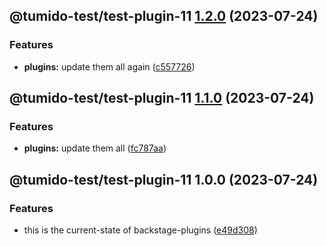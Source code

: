 ## @tumido-test/test-plugin-11 [1.2.0](https://github.com/tumido/test-npm-publish-migration-2/compare/@tumido-test/test-plugin-11@1.1.0...@tumido-test/test-plugin-11@1.2.0) (2023-07-24)


### Features

* **plugins:** update them all again ([c557726](https://github.com/tumido/test-npm-publish-migration-2/commit/c557726d5b75cf345fcf50f45e6a6281a2909f5a))

## @tumido-test/test-plugin-11 [1.1.0](https://github.com/tumido/test-npm-publish-migration-2/compare/@tumido-test/test-plugin-11@1.0.0...@tumido-test/test-plugin-11@1.1.0) (2023-07-24)


### Features

* **plugins:** update them all ([fc787aa](https://github.com/tumido/test-npm-publish-migration-2/commit/fc787aa160288a524e2bb06d5c1ab3c72f8e0774))

## @tumido-test/test-plugin-11 1.0.0 (2023-07-24)


### Features

* this is the current-state of backstage-plugins ([e49d308](https://github.com/tumido/test-npm-publish-migration-2/commit/e49d30830fa11898df24d879c21c82fd624df7ba))
